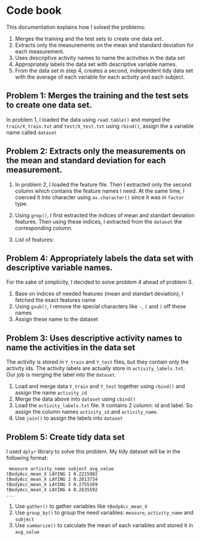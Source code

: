 # Code book
This documentation explains how I solved the problems:

1. Merges the training and the test sets to create one data set.
2. Extracts only the measurements on the mean and standard deviation for each measurement. 
3. Uses descriptive activity names to name the activities in the data set
4. Appropriately labels the data set with descriptive variable names. 
5. From the data set in step 4, creates a second, independent tidy data set with the average of each variable for each activity and each subject.

## Problem 1: Merges the training and the test sets to create one data set.

In problem 1, I loaded the data using `read.table()` and merged the `train/X_train.txt` and `test/X_test.txt` using `rbind()`, assign the a variable name called `dataset`

## Problem 2: Extracts only the measurements on the mean and standard deviation for each measurement. 

1. In problem 2, I loaded the feature file. Then I extracted only the second column which contains the feature names I need. At the same time, I coerced it into character using `as.character()` since it was in `factor` type.

2. Using `grep()`, I first extracted the indices of mean and standart deviation features. Then using these indices, I extracted from the `dataset` the corresponding column.

3. List of features:



## Problem 4: Appropriately labels the data set with descriptive variable names. 

For the sake of simplicity, I decided to solve problem 4 ahead of problem 3.
1. Base on indices of needed features (mean and standart deviation), I fetched the exact features name
2. Using `gsub()`, I remove the special characters like `-`, `(` and `)` off these names
3. Assign these name to the dataset

## Problem 3: Uses descriptive activity names to name the activities in the data set

The activity is stored in `Y_train` and `Y_test` files, but they contain only the activity ids. The activity labels are actually store in `activity_labels.txt`. Our job is merging the label into the `dataset`.

1. Load and merge data `Y_train` and `Y_test` together using `rbind()` and assign the name `activity_id`
2. Merge the data above into `dataset` using `cbind()`
3. Load the `activity_labels.txt` file. It contains 2 column: id and label. So assign the column names `activity_id` and `activity_name`.
4. Use `join()` to assign the labels into `dataset`

## Problem 5: Create tidy data set

I used `dplyr` library to solve this problem. My tidy dataset will be in the following format:

```
 measure activity_name subject avg_value
tBodyAcc_mean_X LAYING 1 0.2215982
tBodyAcc_mean_X LAYING 2 0.2813734
tBodyAcc_mean_X LAYING 3 0.2755169
tBodyAcc_mean_X LAYING 4 0.2635592
...

```

1. Use `gather()` to gather variables like `tBodyAcc_mean_X`
2. Use `group_by()` to group the need variables: `measure`, `activity_name` and `subject`
3. Use `summarize()` to calculate the mean of each variables and stored it in `avg_value`
